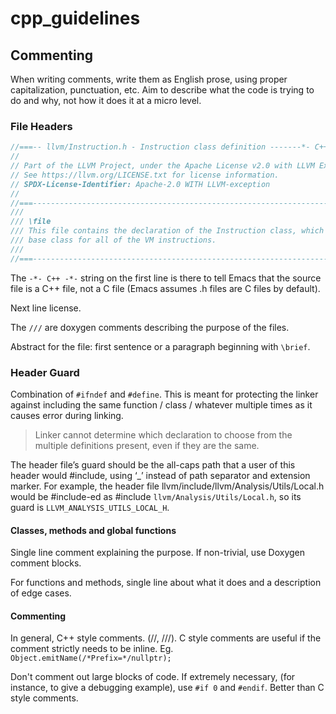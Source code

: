 # cpp_guidelines

## Commenting

When writing comments, write them as English prose, using proper capitalization, punctuation, etc. Aim to describe what the code is trying to do and why, not how it does it at a micro level.

### File Headers

```cpp
//===-- llvm/Instruction.h - Instruction class definition -------*- C++ -*-===//
//
// Part of the LLVM Project, under the Apache License v2.0 with LLVM Exceptions.
// See https://llvm.org/LICENSE.txt for license information.
// SPDX-License-Identifier: Apache-2.0 WITH LLVM-exception
//
//===----------------------------------------------------------------------===//
///
/// \file
/// This file contains the declaration of the Instruction class, which is the
/// base class for all of the VM instructions.
///
//===----------------------------------------------------------------------===//
```

The `-*- C++ -*-` string on the first line is there to tell Emacs that the source file is a C++ file, not a C file (Emacs assumes .h files are C files by default).

Next line license.

The `///` are doxygen comments describing the purpose of the files. 

Abstract for the file: first sentence or a paragraph beginning with `\brief`.

### Header Guard

Combination of `#ifndef` and `#define`. This is meant for protecting the linker against including the same function / class / whatever multiple times as it causes error during linking.

> Linker cannot determine which declaration to choose from the multiple definitions present, even if they are the same.

The header file’s guard should be the all-caps path that a user of this header would #include, using ‘_’ instead of path separator and extension marker. For example, the header file llvm/include/llvm/Analysis/Utils/Local.h would be #include-ed as #include `llvm/Analysis/Utils/Local.h`, so its guard is `LLVM_ANALYSIS_UTILS_LOCAL_H`.

#### Classes, methods and global functions

Single line comment explaining the purpose. If non-trivial, use Doxygen comment blocks.

For functions and methods, single line about what it does and a description of edge cases. 

#### Commenting

In general, C++ style comments. (//, ///). C style comments are useful if the comment strictly needs to be inline. Eg. `Object.emitName(/*Prefix=*/nullptr);`


Don't comment out large blocks of code. If extremely necessary, (for instance, to give a debugging example), use `#if 0` and `#endif`. Better than C style comments.


